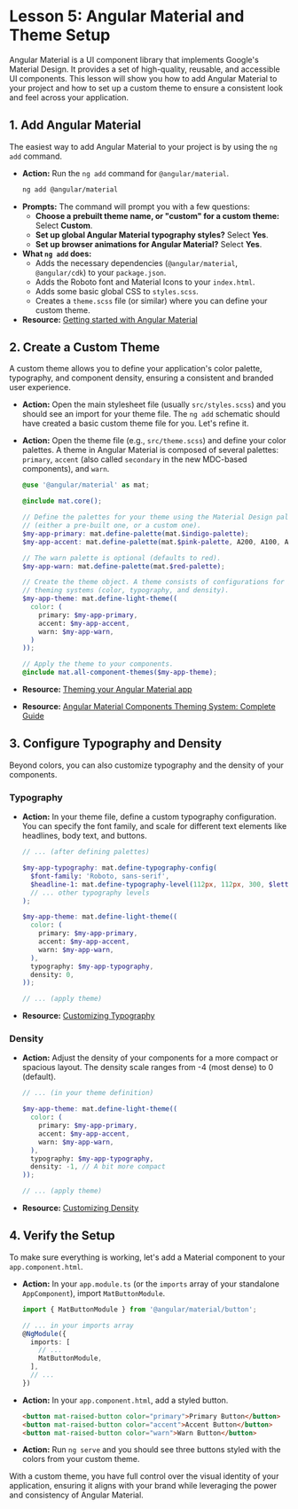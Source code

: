 # Lesson 5: Angular Material and Theme Setup

Angular Material is a UI component library that implements Google's Material Design. It provides a set of high-quality, reusable, and accessible UI components. This lesson will show you how to add Angular Material to your project and how to set up a custom theme to ensure a consistent look and feel across your application.

## 1. Add Angular Material

The easiest way to add Angular Material to your project is by using the `ng add` command.

- **Action:** Run the `ng add` command for `@angular/material`.
  ```bash
  ng add @angular/material
  ```
- **Prompts:** The command will prompt you with a few questions:
  - **Choose a prebuilt theme name, or "custom" for a custom theme:** Select **Custom**.
  - **Set up global Angular Material typography styles?** Select **Yes**.
  - **Set up browser animations for Angular Material?** Select **Yes**.
- **What `ng add` does:**
  - Adds the necessary dependencies (`@angular/material`, `@angular/cdk`) to your `package.json`.
  - Adds the Roboto font and Material Icons to your `index.html`.
  - Adds some basic global CSS to `styles.scss`.
  - Creates a `theme.scss` file (or similar) where you can define your custom theme.
- **Resource:** [Getting started with Angular Material](https://material.angular.io/guide/getting-started)

## 2. Create a Custom Theme

A custom theme allows you to define your application's color palette, typography, and component density, ensuring a consistent and branded user experience.

- **Action:** Open the main stylesheet file (usually `src/styles.scss`) and you should see an import for your theme file. The `ng add` schematic should have created a basic custom theme file for you. Let's refine it.

- **Action:** Open the theme file (e.g., `src/theme.scss`) and define your color palettes. A theme in Angular Material is composed of several palettes: `primary`, `accent` (also called `secondary` in the new MDC-based components), and `warn`.

  ```scss
  @use '@angular/material' as mat;

  @include mat.core();

  // Define the palettes for your theme using the Material Design palettes
  // (either a pre-built one, or a custom one).
  $my-app-primary: mat.define-palette(mat.$indigo-palette);
  $my-app-accent: mat.define-palette(mat.$pink-palette, A200, A100, A400);

  // The warn palette is optional (defaults to red).
  $my-app-warn: mat.define-palette(mat.$red-palette);

  // Create the theme object. A theme consists of configurations for individual
  // theming systems (color, typography, and density).
  $my-app-theme: mat.define-light-theme((
    color: (
      primary: $my-app-primary,
      accent: $my-app-accent,
      warn: $my-app-warn,
    )
  ));

  // Apply the theme to your components.
  @include mat.all-component-themes($my-app-theme);
  ```

- **Resource:** [Theming your Angular Material app](https://material.angular.io/guide/theming)
- **Resource:** [Angular Material Components Theming System: Complete Guide](https://material.angular.io/guide/theming-your-components)

## 3. Configure Typography and Density

Beyond colors, you can also customize typography and the density of your components.

### Typography

- **Action:** In your theme file, define a custom typography configuration. You can specify the font family, and scale for different text elements like headlines, body text, and buttons.

  ```scss
  // ... (after defining palettes)

  $my-app-typography: mat.define-typography-config(
    $font-family: 'Roboto, sans-serif',
    $headline-1: mat.define-typography-level(112px, 112px, 300, $letter-spacing: -0.05em),
    // ... other typography levels
  );

  $my-app-theme: mat.define-light-theme((
    color: (
      primary: $my-app-primary,
      accent: $my-app-accent,
      warn: $my-app-warn,
    ),
    typography: $my-app-typography,
    density: 0,
  ));

  // ... (apply theme)
  ```

- **Resource:** [Customizing Typography](https://material.angular.io/guide/typography)

### Density

- **Action:** Adjust the density of your components for a more compact or spacious layout. The density scale ranges from -4 (most dense) to 0 (default).

  ```scss
  // ... (in your theme definition)

  $my-app-theme: mat.define-light-theme((
    color: (
      primary: $my-app-primary,
      accent: $my-app-accent,
      warn: $my-app-warn,
    ),
    typography: $my-app-typography,
    density: -1, // A bit more compact
  ));

  // ... (apply theme)
  ```

- **Resource:** [Customizing Density](https://material.angular.io/guide/density)

## 4. Verify the Setup

To make sure everything is working, let's add a Material component to your `app.component.html`.

- **Action:** In your `app.module.ts` (or the `imports` array of your standalone `AppComponent`), import `MatButtonModule`.
  ```typescript
  import { MatButtonModule } from '@angular/material/button';

  // ... in your imports array
  @NgModule({
    imports: [
      // ...
      MatButtonModule,
    ],
    // ...
  })
  ```
- **Action:** In your `app.component.html`, add a styled button.
  ```html
  <button mat-raised-button color="primary">Primary Button</button>
  <button mat-raised-button color="accent">Accent Button</button>
  <button mat-raised-button color="warn">Warn Button</button>
  ```
- **Action:** Run `ng serve` and you should see three buttons styled with the colors from your custom theme.

With a custom theme, you have full control over the visual identity of your application, ensuring it aligns with your brand while leveraging the power and consistency of Angular Material.